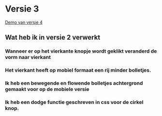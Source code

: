 # Versie 3
[Demo van versie 4](https://veldte.github.io/EvaVeldtVID1/Versie%203/)
## Wat heb ik in versie 2 verwerkt 

### Wanneer er op het vierkante knopje wordt geklikt veranderd de vorm naar vierkant

### Het vierkant heeft op mobiel formaat een rij minder bolletjes.

### Ik heb een bewegende en flowende bolletjes achtergrond gemaakt voor op de mobiele versie

### Ik heb een dodge functie geschreven in css voor de cirkel knop. 



